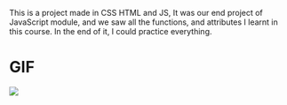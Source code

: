 This is a project made in CSS HTML and JS,
It was our end project of JavaScript module, and we saw all the functions, and attributes I learnt in this course. In the end of it, I could practice everything.

<h1>GIF</h1>
<img src="images/pizzaB7web.gif"/>
